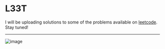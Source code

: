 # L33T

I will be uploading solutions to some of the problems available on [leetcode](https://leetcode.com/10adnan75). Stay tuned!

---

![image](https://user-images.githubusercontent.com/52044177/124365155-cc285380-dc63-11eb-8b2c-aec16d752803.png)
